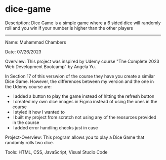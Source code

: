 # dice-game
Description: Dice Game is a simple game where a 6 sided dice will randomly roll and you win if your number is higher than the other players

---

Name: Muhammad Chambers

Date: 07/26/2023

Overview: This project was inspired by Udemy course "The Complete 2023 Web Development Bootcamp" by Angela Yu.
  
In Section 17 of this verswion of the course they have you create a similar Dice Game. However,
the differences between my version and the one in the Udemy course are:
  - I added a button to play the game instead of hitting the refresh button
  - I created my own dice images in Figma instead of using the ones in the course
  - I styled it how I wanted to
  - I built my project from scratch not using any of the reosurces provided in the course
  - I added error handling checks just in case


Project-Overview: This program allows you to play a Dice Game that randomly rolls two dice. 

Tools: HTML, CSS, JavaScript, Visual Studio Code

